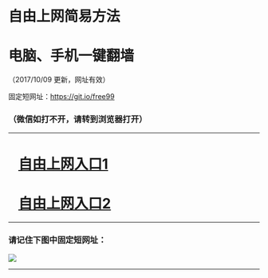 ﻿# 自由上网简易方法

# 电脑、手机一键翻墙

（2017/10/09 更新，网址有效）

固定短网址：https://git.io/free99

### （微信如打不开，请转到浏览器打开）


***





# &nbsp;&nbsp; <a href="http://ft395531685.fwq-tz-1001.info/fwqtz01.html?t=100900119613 " target="_blank">自由上网入口1</a>
# &nbsp;&nbsp; <a href="http://ft236961503.fwq-tz-1002.info/fwqtz02.html?t=10090013060 " target="_blank">自由上网入口2</a>
***

### 请记住下图中固定短网址：

<img src="https://s3-us-west-2.amazonaws.com/fwq-1001/yjfq-20170905okok.png" /> 


***

